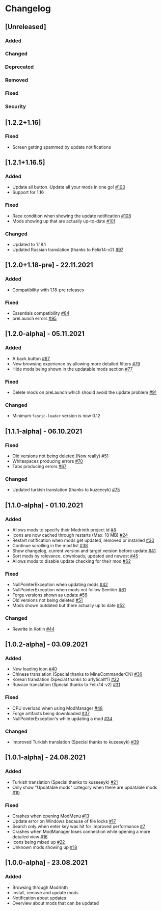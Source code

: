 # Changelog

## [Unreleased]
### Added

### Changed

### Deprecated

### Removed

### Fixed

### Security

## [1.2.2+1.16]
### Fixed
- Screen getting spammed by update notifications

## [1.2.1+1.16.5]
### Added
- Update all button. Update all your mods in one go! [#100](https://github.com/DeathsGun/ModManager/issues/100)
- Support for 1.16

### Fixed
- Race condition when showing the update notification [#108](https://github.com/DeathsGun/ModManager/issues/108)
- Mods showing up that are actually up-to-date [#101](https://github.com/DeathsGun/ModManager/issues/101)

### Changed
- Updated to 1.18.1
- Updated Russian translation (thanks to Felix14-v2) [#97](https://github.com/DeathsGun/ModManager/pull/97)

## [1.2.0+1.18-pre] - 22.11.2021
### Added
- Compatibility with 1.18-pre releases

### Fixed
- Essentials compatibility [#84](https://github.com/DeathsGun/ModManager/issues/84)
- preLaunch errors [#95](https://github.com/DeathsGun/ModManager/issues/95)

## [1.2.0-alpha] - 05.11.2021
### Added
- A back button [#87](https://github.com/DeathsGun/ModManager/issues/87)
- New browsing experience by allowing more detailed filters [#79](https://github.com/DeathsGun/ModManager/issues/79)
- Hide mods being shown in the updatable mods section [#77](https://github.com/DeathsGun/ModManager/issues/77)

### Fixed
- Delete mods on preLaunch which should avoid the update
  problem [#91](https://github.com/DeathsGun/ModManager/issues/91)

### Changed
- Minimum ```fabric-loader``` version is now 0.12

## [1.1.1-alpha] - 06.10.2021
### Fixed
- Old versions not being deleted (Now really) [#51](https://github.com/DeathsGun/ModManager/issues/51)
- Whitespaces producing errors [#70](https://github.com/DeathsGun/ModManager/issues/70)
- Tabs producing errors [#67](https://github.com/DeathsGun/ModManager/issues/67)

### Changed
- Updated turkish translation (thanks to kuzeeeyk) [#75](https://github.com/DeathsGun/ModManager/pull/75)

## [1.1.0-alpha] - 01.10.2021
### Added
- Allows mods to specify their Modrinth project id [#8](https://github.com/DeathsGun/ModManager/issues/8)
- Icons are now cached through restarts (Max: 10 MB) [#24](https://github.com/DeathsGun/ModManager/issues/24)
- Restart notification when mods get updated, removed or
  installed [#30](https://github.com/DeathsGun/ModManager/issues/30)
- Continue scrolling in the mod list [#38](https://github.com/DeathsGun/ModManager/issues/38)
- Show changelog, current version and target version before
  update [#41](https://github.com/DeathsGun/ModManager/issues/41)
- Sort mods by relevance, downloads, updated and newest [#45](https://github.com/DeathsGun/ModManager/issues/45)
- Allows mods to disable update checking for their mod [#62](https://github.com/DeathsGun/ModManager/issues/62)

### Fixed
- NullPointerException when updating mods [#42](https://github.com/DeathsGun/ModManager/issues/42)
- NullPointerException when mods not follow SemVer [#61](https://github.com/DeathsGun/ModManager/issues/64)
- Forge versions shown as update [#56](https://github.com/DeathsGun/ModManager/issues/56)
- Old versions not being deleted [#51](https://github.com/DeathsGun/ModManager/issues/51)
- Mods shown outdated but there actually up to date [#52](https://github.com/DeathsGun/ModManager/issues/52)

### Changed
- Rewrite in Kotlin [#44](https://github.com/DeathsGun/ModManager/pull/44)

## [1.0.2-alpha] - 03.09.2021
### Added
- New loading icon [#40](https://github.com/DeathsGun/ModManager/pull/40)
- Chinese translation (Special thanks to MineCommanderCN) [#36](https://github.com/DeathsGun/ModManager/pull/36)
- Korean translation (Special thanks to arlytical#1) [#32](https://github.com/DeathsGun/ModManager/pull/32)
- Russian translation (Special thanks to Felix14-v2) [#31](https://github.com/DeathsGun/ModManager/pull/31)

### Fixed
- CPU overload when using ModManager [#48](https://github.com/DeathsGun/ModManager/issues/48)
- Forge artifacts being downloaded [#37](https://github.com/DeathsGun/ModManager/pull/37)
- NullPointerException's while updating a mod [#34](https://github.com/DeathsGun/ModManager/issues/34)

### Changed
- Improved Turkish translation (Special thanks to kuzeeeyk) [#39](https://github.com/DeathsGun/ModManager/pull/39)

## [1.0.1-alpha] - 24.08.2021
### Added
- Turkish translation (Special thanks to kuzeeeyk) [#21](https://github.com/DeathsGun/ModManager/pull/21)
- Only show "Updatable mods" category when there are updatable
  mods [#10](https://github.com/DeathsGun/ModManager/issues/10)

### Fixed
- Crashes when opening ModMenu [#13](https://github.com/DeathsGun/ModManager/issues/13)
- Update error on Windows because of file locks [#17](https://github.com/DeathsGun/ModManager/issues/13)
- Search only when enter key was hit for improved performance [#7](https://github.com/DeathsGun/ModManager/issues/7)
- Crashes when ModManager loses connection while opening a more detailed
  view [#16](https://github.com/DeathsGun/ModManager/issues/16)
- Icons being mixed up [#22](https://github.com/DeathsGun/ModManager/issues/22)
- Unknown mods showing up [#18](https://github.com/DeathsGun/ModManager/issues/18)

## [1.0.0-alpha] - 23.08.2021
### Added
- Browsing through Modrinth
- Install, remove and update mods
- Notification about updates
- Overview about mods that can be updated